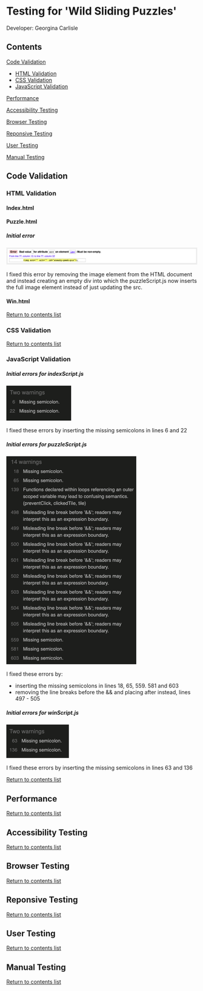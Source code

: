 # Testing for 'Wild Sliding Puzzles'
Developer: Georgina Carlisle

## Contents

[Code Validation](#code-validation)
- [HTML Validation](#html-validation)
- [CSS Validation](#css-validation)
- [JavaScript Validation](#javascript-validation)

[Performance](#performance)

[Accessibility Testing](#accessibility-testing)

[Browser Testing](#browser-testing)

[Reponsive Testing](#reponsive-testing)

[User Testing](#user-testing)

[Manual Testing](#manual-testing)

## Code Validation

### HTML Validation

#### Index.html

#### Puzzle.html

##### Initial error

![Image showing validation error for puzzle.html](documentation/code-validation/puzzle.html-validation-error.png)

I fixed this error by removing the image element from the HTML document and instead creating an empty div into which the puzzleScript.js now inserts the full image element instead of just updating the src.

#### Win.html

[Return to contents list](#contents)

### CSS Validation

[Return to contents list](#contents)

### JavaScript Validation

##### Initial errors for indexScript.js

![Image showing validation errors for indexScript.js](documentation/code-validation/indexScript.js-validation-errors.png)

I fixed these errors by inserting the missing semicolons in lines 6 and 22

##### Initial errors for puzzleScript.js

![Image showing validation errors for puzzleScript.js](documentation/code-validation/puzzleScript.js-validation-errors.png)

I fixed these errors by:
- inserting the missing semicolons in lines 18, 65, 559. 581 and 603
- removing the line breaks before the && and placing after instead, lines 497 - 505

##### Initial errors for winScript.js

![Image showing validation errors for winScript.js](documentation/code-validation/winScript.js-validation-errors.png)

I fixed these errors by inserting the missing semicolons in lines 63 and 136

[Return to contents list](#contents)

## Performance

[Return to contents list](#contents)

## Accessibility Testing

[Return to contents list](#contents)

## Browser Testing

[Return to contents list](#contents)

## Reponsive Testing

[Return to contents list](#contents)

## User Testing

[Return to contents list](#contents)

## Manual Testing

[Return to contents list](#contents)